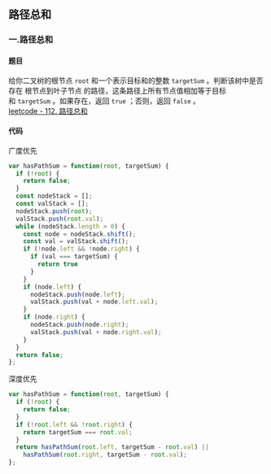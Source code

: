 ## 路径总和

### 一.路径总和
#### 题目
给你二叉树的根节点 `root` 和一个表示目标和的整数 `targetSum` 。判断该树中是否存在 根节点到叶子节点 的路径，这条路径上所有节点值相加等于目标和 `targetSum` 。如果存在，返回 `true` ；否则，返回 `false` 。  
[leetcode - 112. 路径总和](https://leetcode.cn/problems/path-sum/solution/lu-jing-zong-he-by-leetcode-solution/)

#### 代码
广度优先
```js
var hasPathSum = function(root, targetSum) {
  if (!root) {
    return false;
  }
  const nodeStack = [];
  const valStack = [];
  nodeStack.push(root);
  valStack.push(root.val);
  while (nodeStack.length > 0) {
    const node = nodeStack.shift();
    const val = valStack.shift();
    if (!node.left && !node.right) {
      if (val === targetSum) {
        return true
      }
    }
    if (node.left) {
      nodeStack.push(node.left);
      valStack.push(val + node.left.val);
    }
    if (node.right) {
      nodeStack.push(node.right);
      valStack.push(val + node.right.val);
    }
  }
  return false;
};
```

深度优先
```js
var hasPathSum = function(root, targetSum) {
  if (!root) {
    return false;
  }
  if (!root.left && !root.right) {
    return targetSum === root.val;
  }
  return hasPathSum(root.left, targetSum - root.val) ||
    hasPathSum(root.right, targetSum - root.val);
};
```